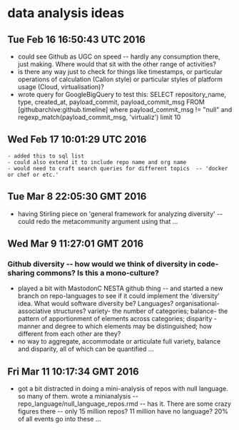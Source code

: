 # data analysis ideas    


## Tue Feb 16 16:50:43 UTC 2016

- could see Github  as UGC on speed -- hardly any consumption there, just making. Where would that sit with the other range of activities?
- is there any way just to check for things like timestamps, or particular operations of calculation (Callon style) or particular styles of platform usage (Cloud, virtualisation)?
- wrote query for GoogleBigQuery to test this:
    SELECT repository_name, type, created_at, payload_commit, payload_commit_msg FROM [githubarchive:github.timeline] 
    where payload_commit_msg != "null" and regexp_match(payload_commit_msg, 'virtualiz') limit 10

## Wed Feb 17 10:01:29 UTC 2016
    - added this to sql list
    - could also extend it to include repo name and org name
    - would need to craft search queries for different topics  -- 'docker or chef or etc.'

## Tue Mar  8 22:05:30 GMT 2016

- having Stirling piece on  'general framework for analyzing diversity' -- could redo the metacommunity argument using that ... 

## Wed Mar  9 11:27:01 GMT 2016

### Github diversity -- how would we think of diversity in code-sharing commons? Is this a mono-culture? 
 - played a bit with MastodonC NESTA github thing -- and started a new branch on repo-languages  to see if it could implement the 'diversity' idea. What would software diversity be? Languages? organisational-associative structures? variety- the number of categories; balance- the pattern of apportionment of elements across categories; disparity - manner and degree to which elements may be distinguished; how different from each other are they? 
 - no way to aggregate, accommodate or articulate full variety, balance and disparity, all of which can be quantified ... 



## Fri Mar 11 10:17:34 GMT 2016
- got a bit distracted in doing a mini-analysis of repos with null language. so many of them. wrote a minianalysis -- repo_language/null_language_repos.rmd -- has it. There are some crazy figures there -- only 15 million repos? 11 million have no language? 20% of all events go into these ... 


